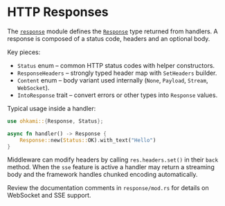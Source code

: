 # HTTP Responses

The [`response`](../ohkami-0.24/ohkami/src/response) module defines the [`Response`](../ohkami-0.24/ohkami/src/response/mod.rs) type returned from handlers.
A response is composed of a status code, headers and an optional body.

Key pieces:

- `Status` enum – common HTTP status codes with helper constructors.
- `ResponseHeaders` – strongly typed header map with `SetHeaders` builder.
- `Content` enum – body variant used internally (`None`, `Payload`, `Stream`, `WebSocket`).
- `IntoResponse` trait – convert errors or other types into `Response` values.

Typical usage inside a handler:

```rust
use ohkami::{Response, Status};

async fn handler() -> Response {
    Response::new(Status::OK).with_text("Hello")
}
```

Middleware can modify headers by calling `res.headers.set()` in their `back` method.
When the `sse` feature is active a handler may return a streaming body and the framework handles chunked encoding automatically.

Review the documentation comments in `response/mod.rs` for details on WebSocket and SSE support.
